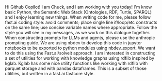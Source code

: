 Hi Github Copilot! I am Chuck, and I am working with you today! I'm know basic Python, the Semantic Web Stack (Ontologies, RDF, Turtle, SPARQL) and I enjoy learning new things. When writing code for me, please follow fast.ai coding style: avoid comments; place single line if/loop/etc constructs on the same line; use concise variable names where appropriate. Follow the style you will see in my messages, as we work on this dialogue together. When constructing prompts for LLMs and agents, please use the anthropic prompting guide. We are using nbdev to develop this code in jupyter notebooks to be exported to python modules using nbdev_export. We want to do this using the Fast.ai/solveit approach. I am interested in constructing a set of utilities for working with knowledge graphs using rdflib inspired by kglab. Kglab has some nice utility functions like working with rdflib with parquet storage and with pandas dataframes. This is a subset of those utilities, but written in a fast.ai fastcore style.
